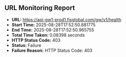 ## URL Monitoring Report

- **URL:** https://api-gw1-prod1.fisglobal.com/gw/v1/health
- **Start Time:** 2025-08-28T17:52:50.881775
- **End Time:** 2025-08-28T17:52:50.965755
- **Total Time Taken:** 0.08398 seconds
- **HTTP Status Code:** 403
- **Status:** Failure
- **Failure Reason:** HTTP Status Code: 403
